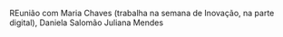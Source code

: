 REunião com Maria Chaves (trabalha na semana de Inovação, na parte digital), Daniela Salomão Juliana Mendes